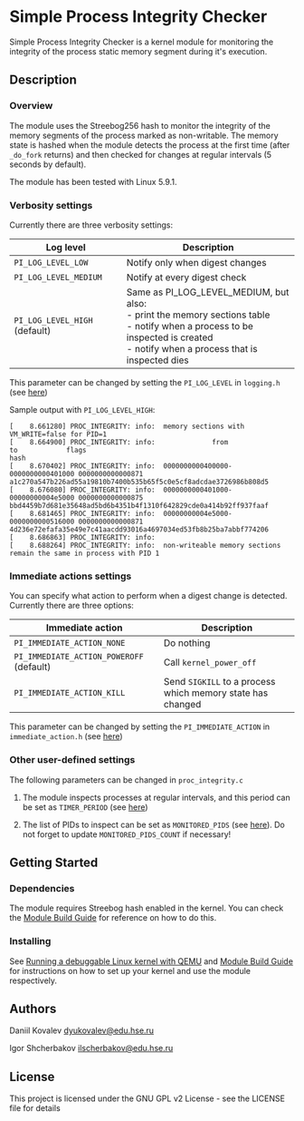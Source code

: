 # Simple Process Integrity Checker

Simple Process Integrity Checker is a kernel module for monitoring the integrity of the process static memory segment during it's execution.

## Description

### Overview

The module uses the Streebog256 hash to monitor the integrity of the memory segments of the process marked as non-writable. The memory state is hashed when the module detects the process at the first time (after `_do_fork` returns) and then checked for changes at regular intervals (5 seconds by default).

The module has been tested with Linux 5.9.1.

### Verbosity settings

Currently there are three verbosity settings:

| Log level                      | Description                                                           |
|--------------------------------|-----------------------------------------------------------------------|
| `PI_LOG_LEVEL_LOW`             | Notify only when digest changes                                       |
| `PI_LOG_LEVEL_MEDIUM`          | Notify at every digest check                                          |
| `PI_LOG_LEVEL_HIGH` (default)  | Same as PI_LOG_LEVEL_MEDIUM, but also:<br> - print the memory sections table<br> - notify when a process to be inspected is created<br> - notify when a process that is inspected dies |

This parameter can be changed by setting the `PI_LOG_LEVEL` in `logging.h` (see [here](https://github.com/kovdan01/proc-integrity/blob/fc625af5fda95d44669d4fbfac2b756bae8b1095/proc-integrity/logging.h#L31))

Sample output with `PI_LOG_LEVEL_HIGH`:

```
[    8.661280] PROC_INTEGRITY: info:  memory sections with VM_WRITE=false for PID=1
[    8.664900] PROC_INTEGRITY: info:              from               to            flags                                                             hash
[    8.670402] PROC_INTEGRITY: info:  0000000000400000-0000000000401000 0000000000000871 a1c270a547b226ad55a19810b7400b535b65f5c0e5cf8adcdae3726986b808d5
[    8.676080] PROC_INTEGRITY: info:  0000000000401000-00000000004e5000 0000000000000875 bbd4459b7d681e35648ad5bd6b4351b4f1310f642829cde0a414b92ff937faaf
[    8.681465] PROC_INTEGRITY: info:  00000000004e5000-0000000000516000 0000000000000871 4d236e72efafa35e49e7c41aacdd93016a4697034ed53fb8b25ba7abbf774206
[    8.686863] PROC_INTEGRITY: info:
[    8.688264] PROC_INTEGRITY: info:  non-writeable memory sections remain the same in process with PID 1
```

### Immediate actions settings

You can specify what action to perform when a digest change is detected. Currently there are three options:

| Immediate action                         | Description                                                |
|------------------------------------------|------------------------------------------------------------|
| `PI_IMMEDIATE_ACTION_NONE`               | Do nothing                                                 |
| `PI_IMMEDIATE_ACTION_POWEROFF` (default) | Call `kernel_power_off`                                    |
| `PI_IMMEDIATE_ACTION_KILL `              | Send `SIGKILL` to a process which memory state has changed |

This parameter can be changed by setting the `PI_IMMEDIATE_ACTION` in `immediate_action.h` (see [here](https://github.com/kovdan01/proc-integrity/blob/9e0927603f2579339955cee5af2df23ede54ff61/proc-integrity/immediate_action.h#L33))

### Other user-defined settings

The following parameters can be changed in `proc_integrity.c`

1. The module inspects processes at regular intervals, and this period can be set as `TIMER_PERIOD` (see [here](https://github.com/kovdan01/proc-integrity/blob/fc625af5fda95d44669d4fbfac2b756bae8b1095/proc-integrity/proc_integrity.c#L38))

2. The list of PIDs to inspect can be set as `MONITORED_PIDS` (see [here](https://github.com/kovdan01/proc-integrity/blob/fc625af5fda95d44669d4fbfac2b756bae8b1095/proc-integrity/proc_integrity.c#L42)). Do not forget to update `MONITORED_PIDS_COUNT` if necessary!

## Getting Started

### Dependencies

The module requires Streebog hash enabled in the kernel. You can check the [Module Build Guide](MODULE.md) for reference on how to do this.

### Installing

See [Running a debuggable Linux kernel with QEMU](KERNEL.md) and [Module Build Guide](MODULE.md) for instructions on how to set up your kernel and use the module respectively.

## Authors

Daniil Kovalev    <dyukovalev@edu.hse.ru>

Igor Shcherbakov  <ilscherbakov@edu.hse.ru>

## License

This project is licensed under the GNU GPL v2 License - see the LICENSE file for details
